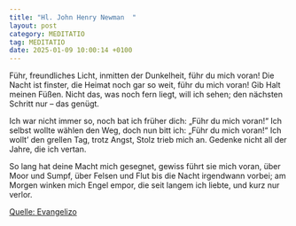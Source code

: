 ```yaml
---
title: "Hl. John Henry Newman  "
layout: post
category: MEDITATIO
tag: MEDITATIO
date: 2025-01-09 10:00:14 +0100
---
```

Führ, freundliches Licht, inmitten der Dunkelheit,
führ du mich voran!
Die Nacht ist finster, die Heimat noch gar so weit,
führ du mich voran!
Gib Halt meinen Füßen. Nicht das, was noch fern liegt,
will ich sehen; den nächsten Schritt nur – das genügt.

Ich war nicht immer so, noch bat ich früher dich:
„Führ du mich voran!“
Ich selbst wollte wählen den Weg, doch nun bitt ich:
„Führ du mich voran!“
Ich wollt’ den grellen Tag, trotz Angst, Stolz trieb mich an.<!--more-->
Gedenke nicht all der Jahre, die ich vertan.

So lang hat deine Macht mich gesegnet, gewiss
führt sie mich voran,
über Moor und Sumpf, über Felsen und Flut bis 
die Nacht irgendwann
vorbei; am Morgen winken mich Engel empor,
die seit langem ich liebte, und kurz nur verlor.

[Quelle: Evangelizo](https://evangeliumtagfuertag.org/DE/gospel)